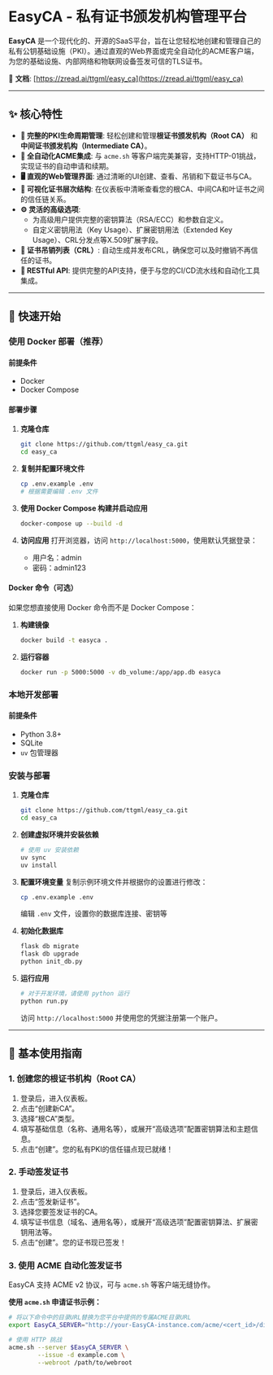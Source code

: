 # EasyCA - 私有证书颁发机构管理平台

**EasyCA** 是一个现代化的、开源的SaaS平台，旨在让您轻松地创建和管理自己的私有公钥基础设施（PKI）。通过直观的Web界面或完全自动化的ACME客户端，为您的基础设施、内部网络和物联网设备签发可信的TLS证书。

📖 **文档**: [https://zread.ai/ttgml/easy_ca](https://zread.ai/ttgml/easy_ca)

---

## ✨ 核心特性

- **🔐 完整的PKI生命周期管理**: 轻松创建和管理**根证书颁发机构（Root CA）** 和**中间证书颁发机构（Intermediate CA）**。
- **🤖 全自动化ACME集成**: 与 `acme.sh` 等客户端完美兼容，支持HTTP-01挑战，实现证书的自动申请和续期。
- **🖥 直观的Web管理界面**: 通过清晰的UI创建、查看、吊销和下载证书与CA。
- **🌳 可视化证书层次结构**: 在仪表板中清晰查看您的根CA、中间CA和叶证书之间的信任链关系。
- **⚙️ 灵活的高级选项**:
  - 为高级用户提供完整的密钥算法（RSA/ECC）和参数自定义。
  - 自定义密钥用法（Key Usage）、扩展密钥用法（Extended Key Usage）、CRL分发点等X.509扩展字段。
- **📄 证书吊销列表（CRL）**: 自动生成并发布CRL，确保您可以及时撤销不再信任的证书。
- **🔌 RESTful API**: 提供完整的API支持，便于与您的CI/CD流水线和自动化工具集成。

---

## 🚀 快速开始

### 使用 Docker 部署（推荐）

#### 前提条件

- Docker
- Docker Compose

#### 部署步骤

1. **克隆仓库**
   ```bash
   git clone https://github.com/ttgml/easy_ca.git
   cd easy_ca
   ```

2. **复制并配置环境文件**
   ```bash
   cp .env.example .env
   # 根据需要编辑 .env 文件
   ```

3. **使用 Docker Compose 构建并启动应用**
   ```bash
   docker-compose up --build -d
   ```

4. **访问应用**
   打开浏览器，访问 `http://localhost:5000`，使用默认凭据登录：
   - 用户名：admin
   - 密码：admin123

#### Docker 命令（可选）

如果您想直接使用 Docker 命令而不是 Docker Compose：

1. **构建镜像**
   ```bash
   docker build -t easyca .
   ```

2. **运行容器**
   ```bash
   docker run -p 5000:5000 -v db_volume:/app/app.db easyca
   ```

### 本地开发部署

#### 前提条件

- Python 3.8+
- SQLite
- `uv` 包管理器

### 安装与部署

1.  **克隆仓库**
    ```bash
    git clone https://github.com/ttgml/easy_ca.git
    cd easy_ca
    ```

2.  **创建虚拟环境并安装依赖**
    ```bash
    # 使用 uv 安装依赖
    uv sync
    uv install
    ```

3.  **配置环境变量**
    复制示例环境文件并根据你的设置进行修改：
    ```bash
    cp .env.example .env
    ```
    编辑 `.env` 文件，设置你的数据库连接、密钥等

4.  **初始化数据库**
    ```bash
    flask db migrate
    flask db upgrade
    python init_db.py
    ```

5.  **运行应用**
    ```bash
    # 对于开发环境，请使用 python 运行
    python run.py
    ```
    访问 `http://localhost:5000` 并使用您的凭据注册第一个账户。

---

## 📖 基本使用指南

### 1. 创建您的根证书机构（Root CA）
1.  登录后，进入仪表板。
2.  点击“创建新CA”。
3.  选择“根CA”类型。
4.  填写基础信息（名称、通用名等），或展开“高级选项”配置密钥算法和主题信息。
5.  点击“创建”。您的私有PKI的信任锚点现已就绪！

### 2. 手动签发证书
1.  登录后，进入仪表板。
2.  点击“签发新证书”。
3.  选择您要签发证书的CA。
4.  填写证书信息（域名、通用名等），或展开“高级选项”配置密钥算法、扩展密钥用法等。
5.  点击“创建”。您的证书现已签发！

### 3. 使用 ACME 自动化签发证书
EasyCA 支持 ACME v2 协议，可与 `acme.sh` 等客户端无缝协作。

**使用 `acme.sh` 申请证书示例：**

```bash
# 将以下命令中的目录URL替换为您平台中提供的专属ACME目录URL
export EasyCA_SERVER="http://your-EasyCA-instance.com/acme/<cert_id>/directory"

# 使用 HTTP 挑战
acme.sh --server $EasyCA_SERVER \
        --issue -d example.com \
        --webroot /path/to/webroot

```